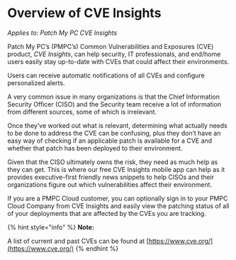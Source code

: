 # Overview of CVE Insights

_Applies to: Patch My PC CVE Insights_

Patch My PC’s (PMPC’s) Common Vulnerabilities and Exposures (CVE) product, _CVE Insights_, can help security, IT professionals, and end/home users easily stay up-to-date with CVEs that could affect their environments.

Users can receive automatic notifications of all CVEs and configure personalized alerts.

A very common issue in many organizations is that the Chief Information Security Officer (CISO) and the Security team receive a lot of information from different sources, some of which is irrelevant.

Once they’ve worked out what is relevant, determining what actually needs to be done to address the CVE can be confusing, plus they don’t have an easy way of checking if an applicable patch is available for a CVE and whether that patch has been deployed to their environment.

Given that the CISO ultimately owns the risk, they need as much help as they can get. This is where our free CVE Insights mobile app can help as it provides executive-first friendly news snippets to help CISOs and their organizations figure out which vulnerabilities affect their environment.

If you are a PMPC Cloud customer, you can optionally sign in to your PMPC Cloud Company from CVE Insights and easily view the patching status of all of your deployments that are affected by the CVEs you are tracking.

{% hint style="info" %}
**Note:**

A list of current and past CVEs can be found at [https://www.cve.org/](https://www.cve.org/)
{% endhint %}
